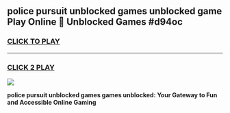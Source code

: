 
## police pursuit unblocked games unblocked game Play Online 👋 Unblocked Games #d94oc
<h3>
<a href="https://premium.freeplayer.one?title=police_pursuit_unblocked_games&ref=21F">CLICK TO PLAY</a></h3>
<hr>

<h3>
<a href="https://premium.freeplayer.one?title=police_pursuit_unblocked_games&ref=21F">CLICK 2 PLAY</a>
  
</h3>

<a href="https://premium.freeplayer.one?title=police_pursuit_unblocked_games&ref=21F/"><img src="https://clearcache.store/games.png"></a>


**police pursuit unblocked games games unblocked: Your Gateway to Fun and Accessible Online Gaming**
